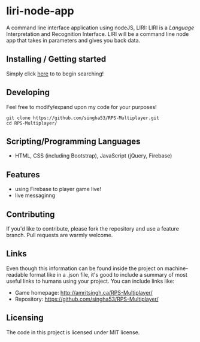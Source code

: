 # liri-node-app

A command line interface application using nodeJS, LIRI: LIRI is a _Language_ Interpretation and Recognition Interface. LIRI will be a command line node app that takes in parameters and gives you back data.

## Installing / Getting started

Simply click [here](http://amritsingh.ca/RPS-Multiplayer/) to to begin searching!

## Developing

Feel free to modify/expand upon my code for your purposes!

```shell
git clone https://github.com/singha53/RPS-Multiplayer.git
cd RPS-Multiplayer/
```

## Scripting/Programming Languages

- HTML, CSS (including Bootstrap), JavaScript (jQuery, Firebase)

## Features

- using Firebase to player game live!
- live messaginng

## Contributing

If you'd like to contribute, please fork the repository and use a feature
branch. Pull requests are warmly welcome.

## Links

Even though this information can be found inside the project on machine-readable
format like in a .json file, it's good to include a summary of most useful
links to humans using your project. You can include links like:

- Game homepage: http://amritsingh.ca/RPS-Multiplayer/
- Repository: https://github.com/singha53/RPS-Multiplayer/

## Licensing

The code in this project is licensed under MIT license.
